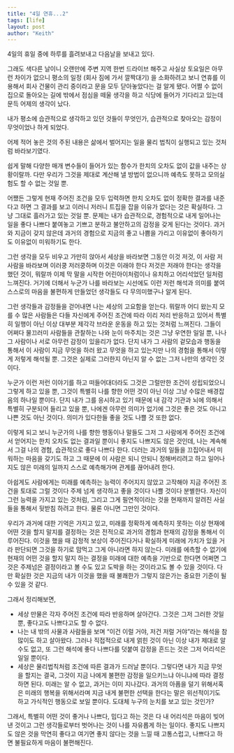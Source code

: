 ```yaml
---
title: "4일 연휴...2"
tags: [life]
layout: post
author: "Keith"
---
```


4일의 휴일 중에 하루를 흘려보내고 다음날을 보내고 있다. 

그래도 색다른 날이니 오랜만에 주변 지역 한번 드라이브 해주고 사실상 토요일은 아무런 차이가 없으니 
평소의 일정 (회사 짐에 가서 깔짝대기) 을 소화하려고 보니 연휴를 이용해서 회사 건물이 관리 중이라고 
문을 모두 닫아놓았다는 걸 알게 됐다. 어쩔 수 없이 집으로 돌아오는 길에 밖에서 점심을 떼울 생각을 하고 
식당에 들어가 기다리고 있는데 문득 어제의 생각이 났다.

내가 평소에 습관적으로 생각하고 있던 것들이 무엇인가, 습관적으로 찾아오는 감정이 무엇이었나 하게 되었다.

어제 적어 놓은 것의 주된 내용은 삶에서 벌어지는 일을 물리 법칙이 실행되고 있는 것처럼 바라보기였다. 

쉽게 말해 다양한 매개 변수들이 들어가 있는 함수가 한치의 오차도 없이 값을 내주는 상황이랄까.
다만 우리가 그것을 제대로 계산해 낼 방법이 없으니까 예측도 못하고 모의실험도 할 수 없는 것일 뿐.

어쨌든 그렇게 현재 주어진 조건을 모두 입력하면 한치 오차도 없이 정확한 결과를 내준다고 하면 그 결과를 보고 이러니 저러니 트집을 잡을 이유가 없다는 것은 확실하다. 그냥 그대로 흘러가고 있는 것일 뿐. 문제는 내가 습관적으로, 경험적으로 내게 일어나는 일을 좋다 나쁘다 붙여놓고 
기쁘고 분하고 불안하고의 감정을 갖게 된다는 것이다. 과거와 지금이 갖지 않은데 과거의 경험으로 지금의 좋고 나쁨을 가리고 이유없이 좋아하기도
이유없이 미워하기도 한다.

그런 생각을 모두 비우고 가만히 앉아서 세상을 바라보면 그동안 이것 저것, 이 사람 저 사람을 바라보며 이러쿵 저러쿵하며 이것은 이래야 한다 저것은 저래야 한다는 생각을 했던 것이, 뭐랄까 이제 막 말을 시작한 어린아이처럼이나 유치하고 어리석었던 일처럼 느껴진다. 거기에 더해서 누군가 나를 바라보는 시선에도 이런 저런 해석과 의미를 붙여 스스로의 마음을 불편하게 만들었던 생각들도 다 무의미했구나 알게 된다.

그런 생각들과 감정들을 걷어내면 나는 세상의 고요함을 얻는다. 뭐랄까 어디 왔는지 모를 수 많은 사람들은 다들 자신에게 주어진 조건에 따라 이리 저리 반응하고 있어서 특별히 일행이 아닌 이상 대부분 제각각 브라운 운동을 하고 있는 것처럼 느껴진다. 그들이 어쩌다 물끄러미 사람들을 관찰하는 나와 눈이 마주치는 것은 그냥 우연한 일일 뿐, 나나 그 사람이나 서로 아무런 감정이 있을리가 없다. 단지 내가 그 사람의 겉모습과 행동을 통해서 이 사람이 지금 무엇을 하러 왔고 무엇을 하고 있는지만 나의 경험을 통해서 이렇게 저렇게 해석될 뿐. 그것은 실제로 그러한지 아닌지 알 수 없는 그저 나만의 생각인 것이다.

누군가 이런 저런 이야기를 하고 떠들어대더라도 그것은 그럴만한 조건이 성립되었으니 그렇게 하고 있을 뿐, 그것이 특별히 나를 향한 어떤 것이 아닌 이상 그냥 수많은 배경잡음의 하나일 뿐이다. 단지 내가 그를 응시하고 있기 때문에 내 감각 기관과 뇌에 의해서 특별히 구분되어 들리고 있을 뿐, 나에겐 아무런 의미가 없기에 그것은 좋은 것도 아니고 나쁜 것도 아닌 것이다. 의미가 있다한들 좋을 것도 나쁠 것 또한 없다.

이렇게 되고 보니 누군가의 나를 향한 행동이나 말들도 그저 그 사람에게 주어진 조건에서 얻어지는 한치 오차도 없는 결과일 뿐이니 좋지도 나쁘지도 않은 것인데, 나는 계속해서 그걸 나의 경험, 습관적으로 좋다 나쁘다 한다. 더러는 과거의 일들을 끄집어내서 미워하는 마음을 갖기도 하고 그 때문에 이 사람은 되니 안되니 정해버리려고 하고 일어나지도 않은 미래의 일까지 스스로 예측해가며 관계를 끊어내려 한다.

아쉽게도 사람에게는 미래를 예측하는 능력이 주어지지 않았고 고작해야 지금 주어진 조건을 토대로 그럴 것이다 주제 넘게 생각하고 좋을 것이다 나쁠 것이다 분별한다. 자신이 그런 능력을 가지고 있는 것처럼, 그리고 그게 필연적이라는 것을 현재까지 알려진 사실들을 통해서 뒷받침 하려고 한다. 물론 아니면 그만인 것이다. 

우리가 과거에 대한 기억은 가지고 있고, 미래를 정확하게 예측하지 못하는 이상 현재에 어떤 것을 할지 말지를 결정하는 것은 전적으로 과거의 경험과 현재의 감정을 통해서 이루어진다. 이것을 했을 때 감정적 보상이 주어진다거나 확실하게 미래에 가치가 있을 거라 판단되면 그것을 하기로 맘먹고 그게 아니라면 하지 않는다. 미래를 에측할 수 없기에 현재의 어떤 것을 할지 말지 하는 결정을 미래에 대한 예측을 기반으로 한다면 어쩌면 그것은 주제넘은 결정이라고 볼 수도 있고 도박을 하는 것이라고도 볼 수 있을 것이다. 다만 확실한 것은 지금의 내가 이것을 했을 때 불쾌한가 그렇지 않은가는 중요한 기준이 될 수 있을 것 같다.

그래서 정리해보면,
- 세상 만물은 각자 주어진 조건에 따라 반응하며 살아간다. 그것은 그저 그러한 것일 뿐, 좋다고도 나쁘다고도 할 수 없다.
- 나는 내 밖의 사물과 사람들을 보며 “이건 이럴 거야, 저건 저럴 거야”라는 해석을 참 많이도 하고 살아왔다. 그러나 직접적으로 내게 얽힌 것이 아닌 이상 내가 제대로 알 수도 없고, 또 그런 해석에 좋다 나쁘다를 덧붙여 감정을 흔드는 것은 그저 어리석은 일일 뿐이다.
- 세상은 물리법칙처럼 조건에 따른 결과가 드러날 뿐이다. 그렇다면 내가 지금 무엇을 할지는 결국, 그것이 지금 나에게 불편한 감정을 일으키느냐 아니냐에 따라 결정하면 된다. 미래는 알 수 없고, 과거는 이미 지나갔다. 과거의 아픔을 덜기 위해서혹은 미래의 행복을 위해서라며 지금 내게 불편한 선택을 한다는 말은 위선적이기도 하고 가식적인 행동으로 보일 뿐이다. 도대체 누구의 눈치를 보고 있는 것인가?

그래서, 특별히 어떤 것이 좋거나 나쁘다, 밉다고 하는 것은 다 내 어리석은 마음이 빚어낸 것이고 그런 생각들로부터 벗어나는 것이 나를 자유롭게 하는 일이다. 좋지도 나쁘지도 않은 것을 막연히 좋다고 여기면 좋지 않다는 것을 느낄 때 고통스럽고, 나쁘다고 하면 불필요하게 마음이 불편해진다. 